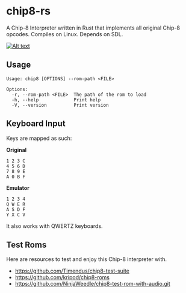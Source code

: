 # chip8-rs

A Chip-8 Interpreter written in Rust that implements all original Chip-8 opcodes. Compiles on Linux. Depends on SDL.

[![Alt text](https://img.youtube.com/vi/44UpUbu2Z9U/0.jpg)](https://www.youtube.com/watch?v=44UpUbu2Z9U)

## Usage

```
Usage: chip8 [OPTIONS] --rom-path <FILE>

Options:
  -r, --rom-path <FILE>  The path of the rom to load
  -h, --help             Print help
  -V, --version          Print version
```

## Keyboard Input

Keys are mapped as such:

**Original**

```
1 2 3 C
4 5 6 D
7 8 9 E
A 0 B F
```

**Emulator**

```
1 2 3 4
Q W E R
A S D F
Y X C V
```

It also works with QWERTZ keyboards.

## Test Roms

Here are resources to test and enjoy this Chip-8 interpreter with.

- https://github.com/Timendus/chip8-test-suite
- https://github.com/kripod/chip8-roms
- https://github.com/NinjaWeedle/chip8-test-rom-with-audio.git
